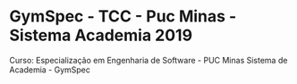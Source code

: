 # GymSpec - TCC - Puc Minas - Sistema Academia 2019
Curso: Especialização em Engenharia de Software - PUC Minas
Sistema de Academia - GymSpec
